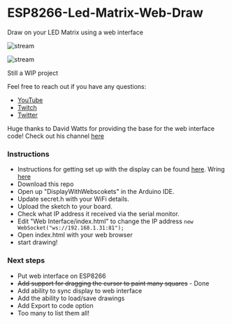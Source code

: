 # ESP8266-Led-Matrix-Web-Draw
Draw on your LED Matrix using a web interface

![stream](https://i.imgur.com/O87D9ze.jpg)

![stream](https://i.imgur.com/F2ybAhu.jpg)

Still a WIP project

Feel free to reach out if you have any questions:

- [YouTube](https://www.youtube.com/c/BrianLough)
- [Twitch](https://www.twitch.tv/brianlough)
- [Twitter](https://twitter.com/witnessmenow)

Huge thanks to David Watts for providing the base for the web interface code! Check out his channel [here](https://www.youtube.com/user/MrDavidJWatts)

### Instructions

- Instructions for getting set up with the display can be found [here](https://youtu.be/YvU_ZfF7vs4). Wring [here](https://raw.githubusercontent.com/witnessmenow/LED-Matrix-Mario-Display/master/Wiring.png)
- Download this repo
- Open up "DisplayWithWebscokets" in the Arduino IDE.
- Update secret.h with your WiFi details.
- Upload the sketch to your board.
- Check what IP address it received via the serial monitor.
- Edit "Web Interface/index.html" to change the IP address `new WebSocket("ws://192.168.1.31:81");`
- Open index.html with your web browser
- start drawing!

### Next steps

- Put web interface on ESP8266
- ~~Add support for dragging the cursor to paint many squares~~ - Done
- Add ability to sync display to web interface
- Add the ability to load/save drawings
- Add Export to code option
- Too many to list them all!
